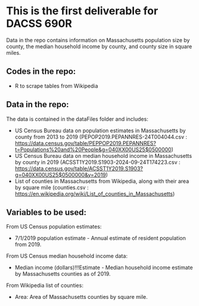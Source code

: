# This is the first deliverable for DACSS 690R

Data in the repo contains information on Massachusetts population size by county, the median household income by county, and county size in square miles.

## Codes in the repo:

* R to scrape tables from Wikipedia

## Data in the repo:

The data is contained in the dataFiles folder and includes:
* US Census Bureau data on population estimates in Massachusetts by county from 2013 to 2019 (PEPOP2019.PEPANNRES-24T004044.csv : https://data.census.gov/table/PEPPOP2019.PEPANNRES?t=Populations%20and%20People&g=040XX00US25$0500000)
* US Census Bureau data on median household income in Massachusetts by county in 2019 (ACSST1Y2019.S1903-2024-09-24T174223.csv : https://data.census.gov/table/ACSST1Y2019.S1903?g=040XX00US25$0500000&y=2019)
* List of counties in Massachusetts from Wikipedia, along with their area by square mile (counties.csv : https://en.wikipedia.org/wiki/List_of_counties_in_Massachusetts)

## Variables to be used:

From US Census population estimates:
* 7/1/2019 population estimate - Annual estimate of resident population from 2019.

From US Census median household income data:
* Median income (dollars)!!!Estimate - Median household income estimate by Massachusetts counties as of 2019.

From Wikipedia list of counties: 
* Area: Area of Massachusetts counties by square mile.
